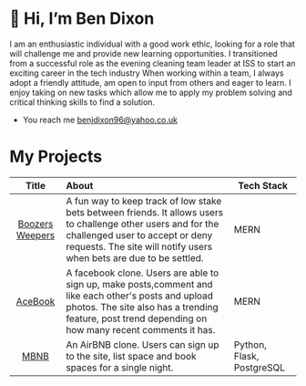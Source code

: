 # 👋 Hi, I’m Ben Dixon
I am an enthusiastic individual with a good work ethic, looking for a role that will challenge me and provide new learning opportunities. I transitioned from a successful role as the evening cleaning team leader at ISS to start an exciting career in the tech industry
 When working within a team, I always adopt a friendly attitude, am open to input from others and eager to learn. I enjoy taking on new tasks which allow me to apply my problem solving and critical thinking skills to find a solution. 

- You reach me benjdixon96@yahoo.co.uk

# My Projects
| Title  | About | Tech Stack |
| :-------------: | :------------- | ------------- |
|[Boozers Weepers](https://github.com/Catherine-Russell/TeamTavern) | A fun way to keep track of low stake bets between friends. It allows users to challenge other users and for the challenged user to accept or deny requests. The site will notify users when bets are due to be settled.|MERN|
|[AceBook](https://github.com/clairep94/acebook-team-griffins) |A facebook clone. Users are able to sign up, make posts,comment and like each other's posts and upload photos. The site also has a trending feature, post trend depending on how many recent comments it has.|MERN|
|[MBNB](https://github.com/hjtrhodes/makersbnb-python-seed)| An AirBNB clone. Users can sign up to the site, list space and book spaces for a single night.|  Python, Flask, PostgreSQL |

